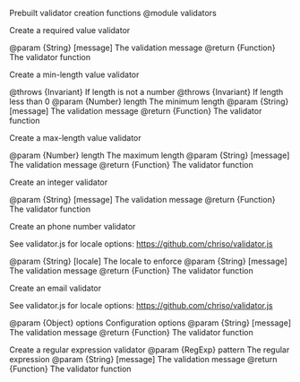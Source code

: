 Prebuilt validator creation functions
@module validators


Create a required value validator

@param {String} [message] The validation message
@return {Function} The validator function


Create a min-length value validator

@throws {Invariant} If length is not a number
@throws {Invariant} If length less than 0
@param {Number} length The minimum length
@param {String} [message] The validation message
@return {Function} The validator function


Create a max-length value validator

@param {Number} length The maximum length
@param {String} [message] The validation message
@return {Function} The validator function


Create an integer validator

@param {String} [message] The validation message
@return {Function} The validator function


Create an phone number validator

See validator.js for locale options:
https://github.com/chriso/validator.js

@param {String} [locale] The locale to enforce
@param {String} [message] The validation message
@return {Function} The validator function


Create an email validator

See validator.js for locale options:
https://github.com/chriso/validator.js

@param {Object} options Configuration options
@param {String} [message] The validation message
@return {Function} The validator function


Create a regular expression validator
@param {RegExp} pattern The regular expression
@param {String} [message] The validation message
@return {Function} The validator function
